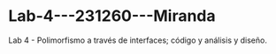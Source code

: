 # Lab-4---231260---Miranda
Lab 4 - Polimorfismo a través de interfaces; código y análisis y diseño.
